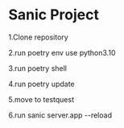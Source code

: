 <h1> Sanic Project </h1
<p> 1.Clone repository </p>
<p> 2.run poetry env use python3.10 </p> 
<p> 3.run poetry shell </p> 
<p> 4.run poetry update </p> 
<p> 5.move to testquest </p>
<p> 6.run sanic server.app --reload </p>
